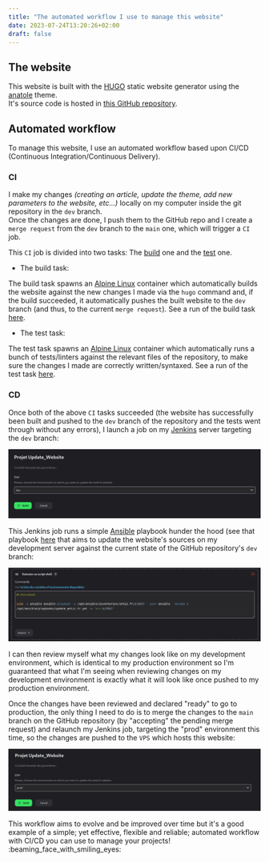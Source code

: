 ```yaml
---
title: "The automated workflow I use to manage this website"
date: 2023-07-24T13:20:26+02:00
draft: false
---
```


## The website

This website is built with the [HUGO](https://gohugo.io/) static website generator using the [anatole](https://anatole-demo.netlify.app/) theme.  
It's source code is hosted in [this GitHub repository](https://github.com/Antiz96/antiz.fr/).

## Automated workflow

To manage this website, I use an automated workflow based upon CI/CD (Continuous Integration/Continuous Delivery).

### CI

I make my changes *(creating an article, update the theme, add new parameters to the website, etc...)* locally on my computer inside the git repository in the `dev` branch.  
Once the changes are done, I push them to the GitHub repo and I create a `merge request` from the `dev` branch to the `main` one, which will trigger a `CI` job.

This `CI` job is divided into two tasks: The [build](https://github.com/Antiz96/antiz.fr/blob/main/.github/workflows/CI.yml#L8-L49) one and the [test](https://github.com/Antiz96/antiz.fr/blob/main/.github/workflows/CI.yml#L51-L72) one.

- The build task:

The build task spawns an [Alpine Linux](https://www.alpinelinux.org/) container which automatically builds the website against the new changes I made via the `hugo` command and, if the build succeeded, it automatically pushes the built website to the `dev` branch (and thus, to the current `merge request`). See a run of the build task [here](https://github.com/Antiz96/antiz.fr/actions/runs/5719114527/job/15496350459).

- The test task:

The test task spawns an [Alpine Linux](https://www.alpinelinux.org/) container which automatically runs a bunch of tests/linters against the relevant files of the repository, to make sure the changes I made are correctly written/syntaxed. See a run of the test task [here](https://github.com/Antiz96/antiz.fr/actions/runs/5719114527/job/15496350669).

### CD

Once both of the above `CI` tasks succeeded (the website has successfully been built and pushed to the `dev` branch of the repository and the tests went through without any errors), I launch a job on my [Jenkins](https://www.jenkins.io/) server targeting the `dev` branch:

![alt_text](../images/Jenkins_Update_Website_Job_Dev.png "Jenkins - Update Website Job Dev")

This Jenkins job runs a simple [Ansible](https://www.ansible.com/) playbook hunder the hood (see that playbook [here](https://github.com/Antiz96/Linux-Server/blob/main/Ansible-Playbooks/roles/update_antiz.fr/tasks/main.yml) that aims to update the website's sources on my development server against the current state of the GitHub repository's `dev` branch:

![alt_text](../images/Jenkins_Update_Website_Job_Param.png "Jenkins - Update Website Job Parameters")

I can then review myself what my changes look like on my development environment, which is identical to my production environment so I'm guaranteed that what I'm seeing when reviewing changes on my development environment is exactly what it will look like once pushed to my production environment.

Once the changes have been reviewed and declared "ready" to go to production, the only thing I need to do is to merge the changes to the `main` branch on the GitHub repository (by "accepting" the pending merge request) and relaunch my Jenkins job, targeting the "prod" environment this time, so the changes are pushed to the `VPS` which hosts this website:

![alt_text](../images/Jenkins_Update_Website_Job_Prd.png "Jenkins - Update Website Job Prod")

This workflow aims to evolve and be improved over time but it's a good example of a simple; yet effective, flexible and reliable; automated workflow with CI/CD you can use to manage your projects! :beaming_face_with_smiling_eyes:
